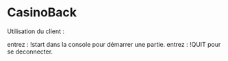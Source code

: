 # CasinoBack

Utilisation du client : 

entrez : !start dans la console pour démarrer une partie.
entrez : !QUIT pour se deconnecter.
